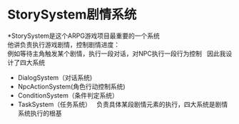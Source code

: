 # StorySystem剧情系统
*StorySystem是这个ARPG游戏项目最重要的一个系统  
他讲负责执行游戏剧情，控制剧情进度：  
例如等待主角触发某个剧情，执行一段对话，对NPC执行一段行为控制  
因此我设计了四大系统  
*   DialogSystem（对话系统)  
*   NpcActionSystem(角色行动控制系统)  
*   ConditionSystem（条件判定系统）
*   TaskSystem（任务系统）  
负责具体某段剧情元素的执行，四大系统是剧情系统执行的根基  


